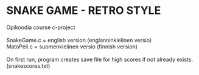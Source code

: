 # SNAKE GAME - RETRO STYLE
Opikoodia course c-project<br><br>
SnakeGame.c = english version (englanninkielinen versio)<br>
MatoPeli.c = suomenkielinen versio (finnish version)<br><br>
On first run, program creates save file for high scores if not already exists. (snakescores.txt)

